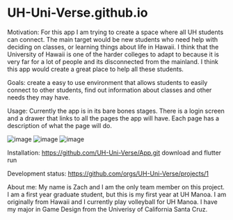 # UH-Uni-Verse.github.io

Motivation: For this app I am trying to create a space where all UH students can connect. The main target would be new students who need help with deciding on classes, or learning things about life in Hawaii. I think that the University of Hawaii is one of the harder colleges to adapt to because it is very far for a lot of people and its disconnected from the mainland. I think this app would create a great place to help all these students.

Goals: create a easy to use environment that allows students to easily connect to other students, find out information about classes and other needs they may have.

Usage: Currently the app is in its bare bones stages. There is a login screen and a drawer that links to all the pages the app will have. Each page has a description of what the page will do.

![image](https://github.com/UH-Uni-Verse/UH-Uni-Verse.github.io/assets/143297380/63c617d8-a09b-4457-942a-76d52526d90b)
![image](https://github.com/UH-Uni-Verse/UH-Uni-Verse.github.io/assets/143297380/f8d9fac8-dfe3-47bc-b1d3-c70422306d5c)
![image](https://github.com/UH-Uni-Verse/UH-Uni-Verse.github.io/assets/143297380/a1443952-7e4e-431e-b69e-fddaad6b9047)


Installation: 
https://github.com/UH-Uni-Verse/App.git
download and flutter run

Development status: https://github.com/orgs/UH-Uni-Verse/projects/1

About me: My name is Zach and I am the only team member on this project. I am a first year graduate student,  but this is my first year at UH Manoa. I am originally from Hawaii and I currently play volleyball for UH Manoa. I have my major in Game Design from the Univerisy of California Santa Cruz. 
